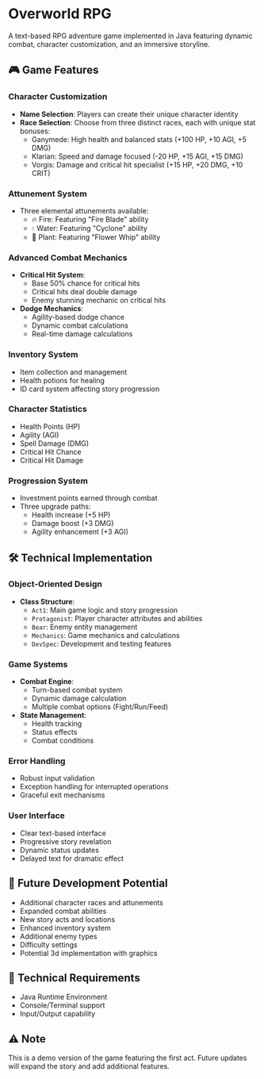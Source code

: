 # Overworld RPG 

A text-based RPG adventure game implemented in Java featuring dynamic combat, character customization, and an immersive storyline.

## 🎮 Game Features

### Character Customization
- **Name Selection**: Players can create their unique character identity
- **Race Selection**: Choose from three distinct races, each with unique stat bonuses:
  - Ganymede: High health and balanced stats (+100 HP, +10 AGI, +5 DMG)
  - Klarian: Speed and damage focused (-20 HP, +15 AGI, +15 DMG)
  - Vorgis: Damage and critical hit specialist (+15 HP, +20 DMG, +10 CRIT)

### Attunement System
- Three elemental attunements available:
  - 🔥 Fire: Featuring "Fire Blade" ability
  - 💧 Water: Featuring "Cyclone" ability
  - 🌿 Plant: Featuring "Flower Whip" ability

### Advanced Combat Mechanics
- **Critical Hit System**: 
  - Base 50% chance for critical hits
  - Critical hits deal double damage
  - Enemy stunning mechanic on critical hits
- **Dodge Mechanics**:
  - Agility-based dodge chance
  - Dynamic combat calculations
  - Real-time damage calculations

### Inventory System
- Item collection and management
- Health potions for healing
- ID card system affecting story progression

### Character Statistics
- Health Points (HP)
- Agility (AGI)
- Spell Damage (DMG)
- Critical Hit Chance
- Critical Hit Damage

### Progression System
- Investment points earned through combat
- Three upgrade paths:
  - Health increase (+5 HP)
  - Damage boost (+3 DMG)
  - Agility enhancement (+3 AGI)

## 🛠 Technical Implementation

### Object-Oriented Design
- **Class Structure**:
  - `Act1`: Main game logic and story progression
  - `Protagonist`: Player character attributes and abilities
  - `Bear`: Enemy entity management
  - `Mechanics`: Game mechanics and calculations
  - `DevSpec`: Development and testing features

### Game Systems
- **Combat Engine**:
  - Turn-based combat system
  - Dynamic damage calculation
  - Multiple combat options (Fight/Run/Feed)
- **State Management**:
  - Health tracking
  - Status effects
  - Combat conditions

### Error Handling
- Robust input validation
- Exception handling for interrupted operations
- Graceful exit mechanisms

### User Interface
- Clear text-based interface
- Progressive story revelation
- Dynamic status updates
- Delayed text for dramatic effect

## 🎯 Future Development Potential
- Additional character races and attunements
- Expanded combat abilities
- New story acts and locations
- Enhanced inventory system
- Additional enemy types
- Difficulty settings
- Potential 3d implementation with graphics

## 🔧 Technical Requirements
- Java Runtime Environment
- Console/Terminal support
- Input/Output capability

## ⚠️ Note
This is a demo version of the game featuring the first act. Future updates will expand the story and add additional features.
